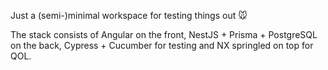 Just a (semi-)minimal workspace for testing things out 🐭

The stack consists of Angular on the front, NestJS + Prisma + PostgreSQL on the back, Cypress + Cucumber for testing and NX springled on top for QOL.

